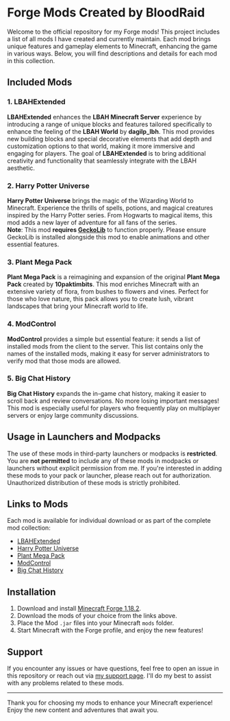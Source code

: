 # Forge Mods Created by BloodRaid

Welcome to the official repository for my Forge mods! This project includes a list of all mods I have created and currently maintain. Each mod brings unique features and gameplay elements to Minecraft, enhancing the game in various ways. Below, you will find descriptions and details for each mod in this collection.

## Included Mods

### 1. LBAHExtended
**LBAHExtended** enhances the **LBAH Minecraft Server** experience by introducing a range of unique blocks and features tailored specifically to enhance the feeling of the **LBAH World** by **dagilp_lbh**. This mod provides new building blocks and special decorative elements that add depth and customization options to that world, making it more immersive and engaging for players. The goal of **LBAHExtended** is to bring additional creativity and functionality that seamlessly integrate with the LBAH aesthetic.

### 2. Harry Potter Universe
**Harry Potter Universe** brings the magic of the Wizarding World to Minecraft. Experience the thrills of spells, potions, and magical creatures inspired by the Harry Potter series. From Hogwarts to magical items, this mod adds a new layer of adventure for all fans of the series.  
**Note**: This mod **requires [GeckoLib](https://curseforge.com/minecraft/mc-mods/geckolib)** to function properly. Please ensure GeckoLib is installed alongside this mod to enable animations and other essential features.

### 3. Plant Mega Pack
**Plant Mega Pack** is a reimagining and expansion of the original **Plant Mega Pack** created by **10paktimbits**. This mod enriches Minecraft with an extensive variety of flora, from bushes to flowers and vines. Perfect for those who love nature, this pack allows you to create lush, vibrant landscapes that bring your Minecraft world to life.

### 4. ModControl
**ModControl** provides a simple but essential feature: it sends a list of installed mods from the client to the server. This list contains only the names of the installed mods, making it easy for server administrators to verify mod that those mods are allowed.

### 5. Big Chat History
**Big Chat History** expands the in-game chat history, making it easier to scroll back and review conversations. No more losing important messages! This mod is especially useful for players who frequently play on multiplayer servers or enjoy large community discussions.

## Usage in Launchers and Modpacks

The use of these mods in third-party launchers or modpacks is **restricted**. You are **not permitted** to include any of these mods in modpacks or launchers without explicit permission from me. If you're interested in adding these mods to your pack or launcher, please reach out for authorization. Unauthorized distribution of these mods is strictly prohibited.

## Links to Mods

Each mod is available for individual download or as part of the complete mod collection:

- [LBAHExtended](#)
- [Harry Potter Universe](#)
- [Plant Mega Pack](#)
- [ModControl](#)
- [Big Chat History](#)

## Installation

1. Download and install [Minecraft Forge 1.18.2](https://files.minecraftforge.net/net/minecraftforge/forge/index_1.18.2.html).
2. Download the mods of your choice from the links above.
3. Place the Mod `.jar` files into your Minecraft `mods` folder.
4. Start Minecraft with the Forge profile, and enjoy the new features!

## Support

If you encounter any issues or have questions, feel free to open an issue in this repository or reach out via [my support page](#). I'll do my best to assist with any problems related to these mods.

---

Thank you for choosing my mods to enhance your Minecraft experience! Enjoy the new content and adventures that await you.
